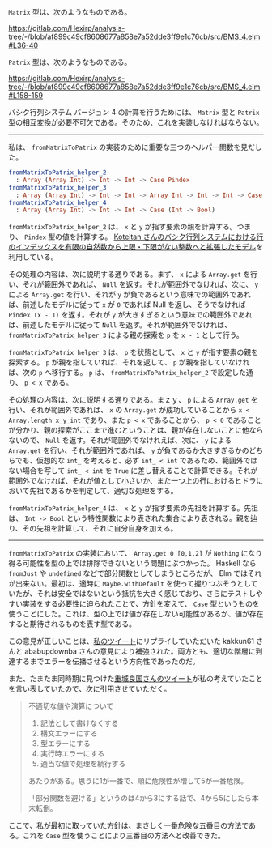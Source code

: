 `Matrix` 型は、次のようなものである。

https://gitlab.com/Hexirp/analysis-tree/-/blob/af899c49cf8608677a858e7a52dde3ff9e1c76cb/src/BMS_4.elm#L36-40

`Patrix` 型は、次のようなものである。

https://gitlab.com/Hexirp/analysis-tree/-/blob/af899c49cf8608677a858e7a52dde3ff9e1c76cb/src/BMS_4.elm#L158-159

バシク行列システム バージョン 4 の計算を行うためには、 `Matrix` 型と `Patrix` 型の相互変換が必要不可欠である。そのため、これを実装しなければならない。

---

私は、 `fromMatrixToPatrix` の実装のために重要な三つのヘルパー関数を見だした。

```elm
fromMatrixToPatrix_helper_2
  : Array (Array Int) -> Int -> Int -> Case Pindex
fromMatrixToPatrix_helper_3
  : Array (Array Int) -> Int -> Int -> Array Int -> Int -> Int -> Case Pindex
fromMatrixToPatrix_helper_4
  : Array (Array Int) -> Int -> Int -> Case (Int -> Bool)
```

`fromMatrixToPatrix_helper_2` は、 `x` と `y` が指す要素の親を計算する。つまり、 `Pindex` 型の値を計算する。  [Koteitan さんのバシク行列システムにおける行のインデックスを有限の自然数から上限・下限がない整数へと拡張したモデル](https://twitter.com/koteitan/status/1065993899083161602)を利用している。

その処理の内容は、次に説明する通りである。まず、 `x` による `Array.get` を行い、それが範囲外であれば、 `Null` を返す。それが範囲外でなければ、次に、 `y` による `Array.get` を行い、それが `y` が負であるという意味での範囲外であれば、前述したモデルに従って `x` が `0` であれば Null を返し、そうでなければ `Pindex (x - 1)` を返す。それが `y` が大きすぎるという意味での範囲外であれば、前述したモデルに従って `Null` を返す。それが範囲外でなければ、 `fromMatrixToPatrix_helper_3` による親の探索を `p` を `x - 1` として行う。

`fromMatrixToPatrix_helper_3` は、 `p` を状態として、 `x` と `y` が指す要素の親を探索する。 `p` が親を指していれば、それを返して、 `p` が親を指していなければ、次の `p` へ移行する。 `p` は、 `fromMatrixToPatrix_helper_2` で設定した通り、 `p < x` である。

その処理の内容は、次に説明する通りである。まｚｙ、 `p` による `Array.get` を行い、それが範囲外であれば、 `x` の `Array.get` が成功していることから `x < Array.length x_y_int` であり、また `p < x` であることから、 `p < 0` であることが分かり、親の探索がここまで進むということは、親が存在しないことに他ならないので、 `Null` を返す。それが範囲外でなけれえば、次に、 `y` による `Array.get` を行い、それが範囲外であれば、 `y` が負であるか大きすぎるかのどちらでも、仮想的な `int_` を考えると、必ず `int_ < int` であるため、範囲外ではない場合を写して `int_ < int` を `True` に差し替えることで計算できる。それが範囲外でなければ、それが値として小さいか、また一つ上の行におけるヒドラにおいて先祖であるかを判定して、適切な処理をする。

`fromMatrixToPatrix_helper_4` は、 `x` と `y` が指す要素の先祖を計算する。先祖は、 `Int -> Bool` という特性関数により表された集合により表される。親を辿り、その先祖を計算して、それに自分自身を加える。

---

`fromMatrixToPatrix` の実装において、 `Array.get 0 [0,1,2]` が `Nothing` になり得る可能性を型の上では排除できないという問題にぶつかった。 Haskell なら `fromJust` や `undefined` などで部分関数としてしまうところだが、 Elm ではそれが出来ない。最初は、適時に `Maybe.withDefault` を使って握りつぶそうとしていたが、それは安全ではないという抵抗を大きく感じており、さらにテストしやすい実装をする必要性に迫られたことで、方針を変えて、 `Case` 型というものを使うことにした。これは、型の上では値が存在しない可能性があるが、値が存在すると期待されるものを表す型である。

この意見が正しいことは、[私のツイート](https://twitter.com/hexirp_prixeh/status/1377141497045250057)にリプライしていただいた kakkun61 さんと ababupdownba さんの意見により補強された。両方とも、適切な階層に到達するまでエラーを伝播させるという方向性であったのだ。

また、たまたま同時期に見つけた[重城良国さんのツイート](https://twitter.com/YoshikuniJujo/status/1376708575603478528)が私の考えていたことを言い表していたので、次に引用させていただく。

<blockquote>不適切な値や演算について

1. 記法として書けなくする
2. 構文エラーにする
3. 型エラーにする
4. 実行時エラーにする
5. 適当な値で処理を続行する

あたりがある。思うに1が一番で、順に危険性が増して5が一番危険。

「部分関数を避ける」というのは4から3にする話で、4から5にしたら本末転倒。</blockquote>

ここで、私が最初に取っていた方針は、まさしく一番危険な五番目の方法である。これを `Case` 型を使うことにより三番目の方法へと改善できた。
